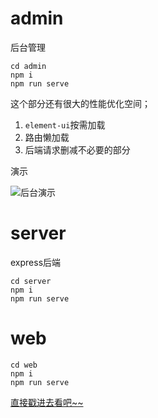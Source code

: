 # admin

后台管理

```
cd admin
npm i
npm run serve
```

这个部分还有很大的性能优化空间；
1. `element-ui`按需加载
2. 路由懒加载
3. 后端请求删减不必要的部分

演示

![后台演示](http://zhangxc.cn/uploads/5946f1428a98d659c397bd88b44faa33)

# server

express后端

```
cd server
npm i 
npm run serve
```

# web

```
cd web
npm i
npm run serve
```

[直接戳进去看吧~~](http://www.zhangxc.cn)

